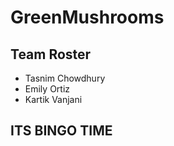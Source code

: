 # GreenMushrooms
## Team Roster
- Tasnim Chowdhury
- Emily Ortiz
- Kartik Vanjani
## ITS BINGO TIME
                 
